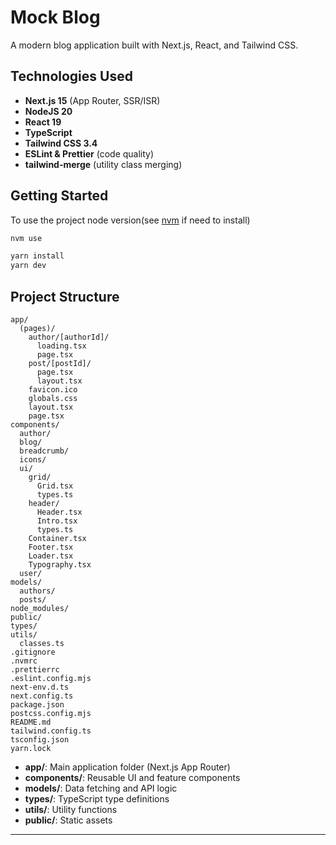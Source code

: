 # Mock Blog

A modern blog application built with Next.js, React, and Tailwind CSS.

## Technologies Used

- **Next.js 15** (App Router, SSR/ISR)
- **NodeJS 20**
- **React 19**
- **TypeScript**
- **Tailwind CSS 3.4**
- **ESLint & Prettier** (code quality)
- **tailwind-merge** (utility class merging)

## Getting Started

To use the project node version(see [nvm](https://github.com/nvm-sh/nvm) if need to install)

```bash
nvm use
```

```bash
yarn install
yarn dev
```

## Project Structure

```
app/
  (pages)/
    author/[authorId]/
      loading.tsx
      page.tsx
    post/[postId]/
      page.tsx
      layout.tsx
    favicon.ico
    globals.css
    layout.tsx
    page.tsx
components/
  author/
  blog/
  breadcrumb/
  icons/
  ui/
    grid/
      Grid.tsx
      types.ts
    header/
      Header.tsx
      Intro.tsx
      types.ts
    Container.tsx
    Footer.tsx
    Loader.tsx
    Typography.tsx
  user/
models/
  authors/
  posts/
node_modules/
public/
types/
utils/
  classes.ts
.gitignore
.nvmrc
.prettierrc
.eslint.config.mjs
next-env.d.ts
next.config.ts
package.json
postcss.config.mjs
README.md
tailwind.config.ts
tsconfig.json
yarn.lock
```

- **app/**: Main application folder (Next.js App Router)
- **components/**: Reusable UI and feature components
- **models/**: Data fetching and API logic
- **types/**: TypeScript type definitions
- **utils/**: Utility functions
- **public/**: Static assets

---
